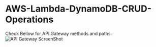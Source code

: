# AWS-Lambda-DynamoDB-CRUD-Operations
Check Bellow for API Gateway methods and paths:
![API Gateway ScreenShot](/https://github.com/JaneethReddy/AWS-Lambda-DynamoDB-CRUD-Operations/blob/main/Screenshot%20(6).png)
